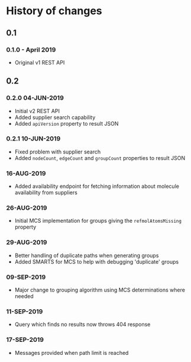 # History of changes

## 0.1
### 0.1.0 - April 2019
* Original v1 REST API

## 0.2
### 0.2.0 04-JUN-2019
* Initial v2 REST API
* Added supplier search capability
* Added `apiVersion` property to result JSON

### 0.2.1 10-JUN-2019
* Fixed problem with supplier search
* Added `nodeCount`, `edgeCount` and `groupCount` properties to result JSON

### 16-AUG-2019
* Added availability endpoint for fetching information about molecule availability from suppliers

### 26-AUG-2019
* Initial MCS implementation for groups giving the `refmolAtomsMissing` property

### 29-AUG-2019
* Better handling of duplicate paths when generating groups
* Added SMARTS for MCS to help with debugging 'duplicate' groups

### 09-SEP-2019
* Major change to grouping algorithm using MCS determinations where needed

### 11-SEP-2019
* Query which finds no results now throws 404 response

### 17-SEP-2019
* Messages provided when path limit is reached  
